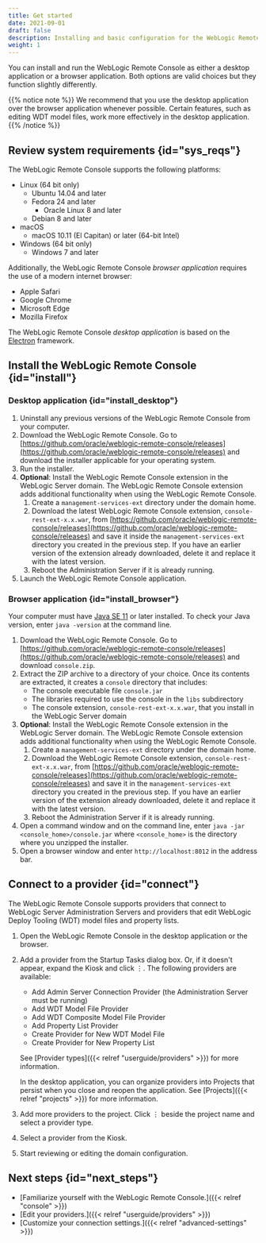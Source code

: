 ```yaml
---
title: Get started
date: 2021-09-01
draft: false
description: Installing and basic configuration for the WebLogic Remote Console
weight: 1
---
```


You can install and run the WebLogic Remote Console as either a desktop application or a browser application. Both options are valid choices but they function slightly differently.

{{% notice note %}}
We recommend that you use the desktop application over the browser application whenever possible. Certain features, such as editing WDT model files, work more effectively in the desktop application.
{{% /notice %}}

## Review system requirements {id="sys_reqs"}

The WebLogic Remote Console supports the following platforms:

* Linux (64 bit only)
    * Ubuntu 14.04 and later
    * Fedora 24 and later
        * Oracle Linux 8 and later
    * Debian 8 and later
* macOS
    * macOS 10.11 (El Capitan) or later (64-bit Intel)
* Windows (64 bit only)
    * Windows 7 and later

Additionally, the WebLogic Remote Console *browser application* requires the use of a modern internet browser:

* Apple Safari
* Google Chrome
* Microsoft Edge
* Mozilla Firefox

The WebLogic Remote Console *desktop application* is based on the [Electron](https://www.electronjs.org/) framework.

## Install the WebLogic Remote Console {id="install"}

### Desktop application {id="install_desktop"}

1. Uninstall any previous versions of the WebLogic Remote Console from your computer.
1. Download the WebLogic Remote Console. Go to [https://github.com/oracle/weblogic-remote-console/releases](https://github.com/oracle/weblogic-remote-console/releases) and download the installer applicable for your operating system.
1. Run the installer.
1. **Optional**: Install the WebLogic Remote Console extension in the WebLogic Server domain. The WebLogic Remote Console extension adds additional functionality when using the WebLogic Remote Console.
    1. Create a `management-services-ext` directory under the domain home.
    1. Download the latest WebLogic Remote Console extension, `console-rest-ext-x.x.war`, from [https://github.com/oracle/weblogic-remote-console/releases](https://github.com/oracle/weblogic-remote-console/releases) and save it inside the `management-services-ext` directory you created in the previous step. If you have an earlier version of the extension already downloaded, delete it and replace it with the latest version.
    1. Reboot the Administration Server if it is already running.
1. Launch the WebLogic Remote Console application.

### Browser application {id="install_browser"}
Your computer must have [Java SE 11](https://www.oracle.com/java/technologies/javase-jdk11-downloads.html) or later installed. To check your Java version, enter `java -version` at the command line.

1. Download the WebLogic Remote Console. Go to [https://github.com/oracle/weblogic-remote-console/releases](https://github.com/oracle/weblogic-remote-console/releases) and download `console.zip`.
1. Extract the ZIP archive to a directory of your choice. Once its contents are extracted, it creates a `console` directory that includes:
    * The console executable file `console.jar`
    * The libraries required to use the console in the `libs` subdirectory
    * The console extension, `console-rest-ext-x.x.war`, that you install in the WebLogic Server domain
1. **Optional**: Install the WebLogic Remote Console extension in the WebLogic Server domain. The WebLogic Remote Console extension adds additional functionality when using the WebLogic Remote Console.
    1. Create a `management-services-ext` directory under the domain home.
    1. Download the WebLogic Remote Console extension, `console-rest-ext-x.x.war`, from [https://github.com/oracle/weblogic-remote-console/releases](https://github.com/oracle/weblogic-remote-console/releases) and save it in the `management-services-ext` directory you created in the previous step. If you have an earlier version of the extension already downloaded, delete it and replace it with the latest version.
    1. Reboot the Administration Server if it is already running.
1. Open a command window and on the command line, enter `java -jar <console_home>/console.jar` where `<console_home>` is the directory where you unzipped the installer.
1. Open a browser window and enter `http://localhost:8012` in the address bar.

## Connect to a provider {id="connect"}
The WebLogic Remote Console supports providers that connect to WebLogic Server Administration Servers and providers that edit WebLogic Deploy Tooling (WDT) model files and property lists.

1. Open the WebLogic Remote Console in the desktop application or the browser.
1. Add a provider from the Startup Tasks dialog box. Or, if it doesn't appear, expand the Kiosk and click &#x022EE;. The following providers are available:
    * Add Admin Server Connection Provider (the Administration Server must be running)
    * Add WDT Model File Provider
    * Add WDT Composite Model File Provider
    * Add Property List Provider
    * Create Provider for New WDT Model File
    * Create Provider for New Property List

    See [Provider types]({{< relref "userguide/providers" >}}) for more information.

    In the desktop application, you can organize providers into Projects that persist when you close and reopen the application. See [Projects]({{< relref "projects" >}}) for more information.
1. Add more providers to the project. Click &#x022EE; beside the project name and select a provider type.
1. Select a provider from the Kiosk.
1. Start reviewing or editing the domain configuration.

## Next steps {id="next_steps"}

* [Familiarize yourself with the WebLogic Remote Console.]({{< relref "console" >}})
* [Edit your providers.]({{< relref "userguide/providers" >}})
* [Customize your connection settings.]({{< relref "advanced-settings" >}})